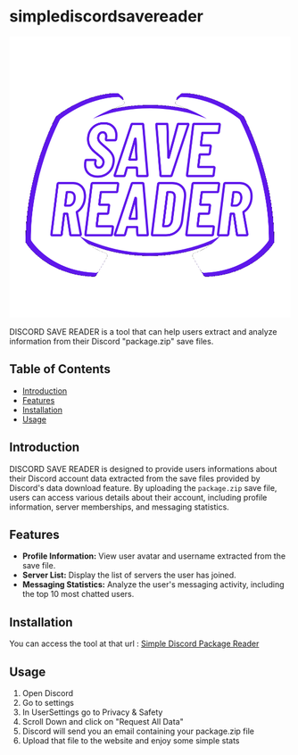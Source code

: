 # simplediscordsavereader

![Logo](Logo.png)

DISCORD SAVE READER is a  tool that can help users extract and analyze information from their Discord "package.zip" save files.

## Table of Contents

- [Introduction](#introduction)
- [Features](#features)
- [Installation](#installation)
- [Usage](#usage)

## Introduction

DISCORD SAVE READER is designed to provide users informations about their Discord account data extracted from the save files provided by Discord's data download feature. By uploading the `package.zip` save file, users can access various details about their account, including profile information, server memberships, and messaging statistics.

## Features

- **Profile Information:** View user avatar and username extracted from the save file.
- **Server List:** Display the list of servers the user has joined.
- **Messaging Statistics:** Analyze the user's messaging activity, including the top 10 most chatted users.

## Installation

You can access the tool at that url : [Simple Discord Package Reader]([nael880](https://nael880.github.io/tools/discordsavereader.html))


## Usage

1. Open Discord
2. Go to settings
3. In UserSettings go to Privacy & Safety
4. Scroll Down and click on "Request All Data"
5. Discord will send you an email containing your package.zip file
6. Upload that file to the website and enjoy some simple stats



